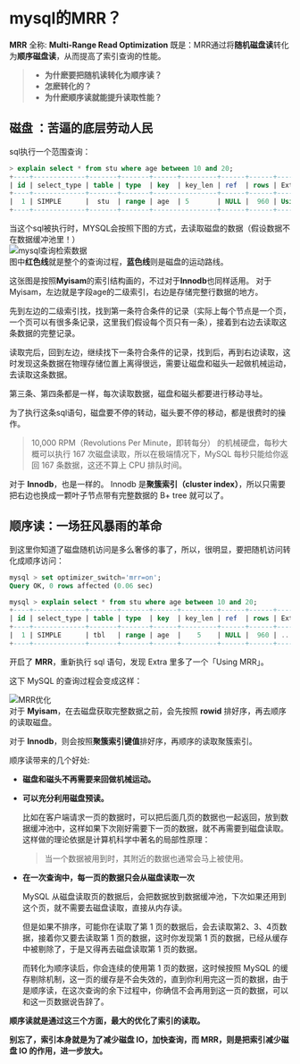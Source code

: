 # mysql的MRR？
**MRR** 全称: **Multi-Range Read Optimization**
既是：MRR通过将**随机磁盘读**转化为**顺序磁盘读**，从而提高了索引查询的性能。

> - **为什麽要把随机读转化为顺序读？**
> - **怎麽转化的？**
> - **为什麽顺序读就能提升读取性能？**

## **磁盘** ：苦逼的底层劳动人民  
sql执行一个范围查询：  
```sql
> explain select * from stu where age between 10 and 20;
+----+-------------+-------+-------+------+---------+------+------+-----------------------+
| id | select_type | table | type  | key  | key_len | ref  | rows | Extra                 |
+----+-------------+-------+-------+----------------+------+------+-----------------------+
|  1 | SIMPLE      |  stu  | range | age  | 5       | NULL |  960 | Using index condition |
+----+-------------+-------+-------+----------------+------+------+-----------------------+ 
```
当这个sql被执行时，MYSQL会按照下图的方式，去读取磁盘的数据（假设数据不在数据缓冲池里！）  
![mysql查询检索数据](https://pic3.zhimg.com/80/v2-fb6e74daed175cd327b8d7cdfa2d6dbe_1440w.jpg)  
图中**红色线**就是整个的查询过程，**蓝色线**则是磁盘的运动路线。 

这张图是按照**Myisam**的索引结构画的，不过对于**Innodb**也同样适用。
对于Myisam，左边就是字段age的二级索引，右边是存储完整行数据的地方。

先到左边的二级索引找，找到第一条符合条件的记录（实际上每个节点是一个页，一个页可以有很多条记录，这里我们假设每个页只有一条），接着到右边去读取这条数据的完整记录。

读取完后，回到左边，继续找下一条符合条件的记录，找到后，再到右边读取，这时发现这条数据在物理存储位置上离得很远，需要让磁盘和磁头一起做机械运动，去读取这条数据。

第三条、第四条都是一样，每次读取数据，磁盘和磁头都要进行移动寻址。

为了执行这条sql语句，磁盘要不停的转动，磁头要不停的移动，都是很费时的操作。

> 10,000 RPM（Revolutions Per Minute，即转每分） 的机械硬盘，每秒大概可以执行 167 次磁盘读取，所以在极端情况下，MySQL 每秒只能给你返回 167 条数据，这还不算上 CPU 排队时间。   

对于 **Innodb**，也是一样的。 Innodb 是**聚簇索引（cluster index）**，所以只需要把右边也换成一颗叶子节点带有完整数据的 B+ tree 就可以了。  

## 顺序读：一场狂风暴雨的革命

到这里你知道了磁盘随机访问是多么奢侈的事了，所以，很明显，要把随机访问转化成顺序访问：
```sql
mysql > set optimizer_switch='mrr=on';
Query OK, 0 rows affected (0.06 sec)

mysql > explain select * from stu where age between 10 and 20;
+----+-------------+-------+-------+------+---------+------+------+----------------+
| id | select_type | table | type  | key  | key_len | ref  | rows | Extra          |
+----+-------------+-------+-------+------+---------+------+------+----------------+
|  1 | SIMPLE      | tbl   | range | age  |    5    | NULL |  960 | ...; Using MRR |
+----+-------------+-------+-------+------+---------+------+------+----------------+
```
开启了 **MRR**，重新执行 sql 语句，发现 Extra 里多了一个「Using MRR」。 

这下 MySQL 的查询过程会变成这样： 

![MRR优化](https://pic3.zhimg.com/80/v2-1470b535530f67fad4f265d480e9569e_1440w.jpg)  
对于 **Myisam**，在去磁盘获取完整数据之前，会先按照 **rowid** 排好序，再去顺序的读取磁盘。

对于 **Innodb**，则会按照**聚簇索引键值**排好序，再顺序的读取聚簇索引。

顺序读带来的几个好处:   


-  **磁盘和磁头不再需要来回做机械运动。**
  

-  **可以充分利用磁盘预读。**

    比如在客户端请求一页的数据时，可以把后面几页的数据也一起返回，放到数据缓冲池中，这样如果下次刚好需要下一页的数据，就不再需要到磁盘读取。这样做的理论依据是计算机科学中著名的局部性原理：

    > 当一个数据被用到时，其附近的数据也通常会马上被使用。
- **在一次查询中，每一页的数据只会从磁盘读取一次**  
    
    MySQL 从磁盘读取页的数据后，会把数据放到数据缓冲池，下次如果还用到这个页，就不需要去磁盘读取，直接从内存读。  

    但是如果不排序，可能你在读取了第 1 页的数据后，会去读取第2、3、4页数据，接着你又要去读取第 1 页的数据，这时你发现第 1 页的数据，已经从缓存中被剔除了，于是又得再去磁盘读取第 1 页的数据。

    而转化为顺序读后，你会连续的使用第 1 页的数据，这时候按照 MySQL 的缓存剔除机制，这一页的缓存是不会失效的，直到你利用完这一页的数据，由于是顺序读，在这次查询的余下过程中，你确信不会再用到这一页的数据，可以和这一页数据说告辞了。    
    
**顺序读就是通过这三个方面，最大的优化了索引的读取。**

**别忘了，索引本身就是为了减少磁盘 IO，加快查询，而 MRR，则是把索引减少磁盘 IO 的作用，进一步放大。**